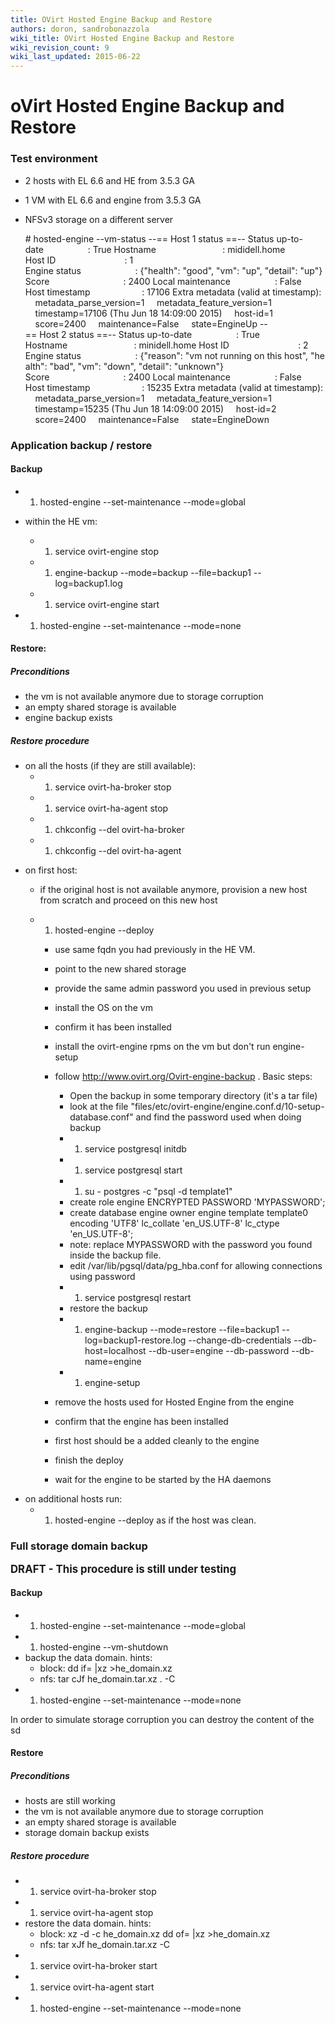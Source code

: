 ```yaml
---
title: OVirt Hosted Engine Backup and Restore
authors: doron, sandrobonazzola
wiki_title: OVirt Hosted Engine Backup and Restore
wiki_revision_count: 9
wiki_last_updated: 2015-06-22
---
```


# oVirt Hosted Engine Backup and Restore

### Test environment

*   2 hosts with EL 6.6 and HE from 3.5.3 GA
*   1 VM with EL 6.6 and engine from 3.5.3 GA
*   NFSv3 storage on a different server

      # hosted-engine --vm-status
      --== Host 1 status ==--
      Status up-to-date                  : True
      Hostname                           : mididell.home
      Host ID                            : 1
      Engine status                      : {"health": "good", "vm": "up", "detail": "up"}
      Score                              : 2400
      Local maintenance                  : False
      Host timestamp                     : 17106
      Extra metadata (valid at timestamp):
          metadata_parse_version=1
          metadata_feature_version=1
          timestamp=17106 (Thu Jun 18 14:09:00 2015)
          host-id=1
          score=2400
          maintenance=False
          state=EngineUp
      --== Host 2 status ==--
      Status up-to-date                  : True
      Hostname                           : minidell.home
      Host ID                            : 2
      Engine status                      : {"reason": "vm not running on this host", "health": "bad", "vm": "down", "detail": "unknown"}
      Score                              : 2400
      Local maintenance                  : False
      Host timestamp                     : 15235
      Extra metadata (valid at timestamp):
          metadata_parse_version=1
          metadata_feature_version=1
          timestamp=15235 (Thu Jun 18 14:09:00 2015)
          host-id=2
          score=2400
          maintenance=False
          state=EngineDown

### Application backup / restore

#### Backup

*   1.  hosted-engine --set-maintenance --mode=global
*   within the HE vm:
    -   1.  service ovirt-engine stop
    -   1.  engine-backup --mode=backup --file=backup1 --log=backup1.log
    -   1.  service ovirt-engine start

*   1.  hosted-engine --set-maintenance --mode=none

#### Restore:

##### Preconditions

*   the vm is not available anymore due to storage corruption
*   an empty shared storage is available
*   engine backup exists

##### Restore procedure

*   on all the hosts (if they are still available):
    -   1.  service ovirt-ha-broker stop
    -   1.  service ovirt-ha-agent stop
    -   1.  chkconfig --del ovirt-ha-broker
    -   1.  chkconfig --del ovirt-ha-agent

<!-- -->

*   on first host:
    -   if the original host is not available anymore, provision a new host from scratch and proceed on this new host
    -   1.  hosted-engine --deploy

        -   use same fqdn you had previously in the HE VM.
        -   point to the new shared storage
        -   provide the same admin password you used in previous setup
        -   install the OS on the vm
        -   confirm it has been installed
        -   install the ovirt-engine rpms on the vm but don't run engine-setup
        -   follow <http://www.ovirt.org/Ovirt-engine-backup> . Basic steps:
            -   Open the backup in some temporary directory (it's a tar file)
            -   look at the file "files/etc/ovirt-engine/engine.conf.d/10-setup-database.conf" and find the password used when doing backup
            -   1.  service postgresql initdb
            -   1.  service postgresql start
            -   1.  su - postgres -c "psql -d template1"
            -   create role engine ENCRYPTED PASSWORD 'MYPASSWORD';
            -   create database engine owner engine template template0 encoding 'UTF8' lc_collate 'en_US.UTF-8' lc_ctype 'en_US.UTF-8';
            -   note: replace MYPASSWORD with the password you found inside the backup file.
            -   edit /var/lib/pgsql/data/pg_hba.conf for allowing connections using password
            -   1.  service postgresql restart
            -   restore the backup
            -   1.  engine-backup --mode=restore --file=backup1 --log=backup1-restore.log --change-db-credentials --db-host=localhost --db-user=engine --db-password --db-name=engine
            -   1.  engine-setup

        -   remove the hosts used for Hosted Engine from the engine
        -   confirm that the engine has been installed
        -   first host should be a added cleanly to the engine
        -   finish the deploy
        -   wait for the engine to be started by the HA daemons

<!-- -->

*   on additional hosts run:
    -   1.  hosted-engine --deploy as if the host was clean.

### Full storage domain backup

<big>**DRAFT - This procedure is still under testing**</big>

#### Backup

*   1.  hosted-engine --set-maintenance --mode=global
*   1.  hosted-engine --vm-shutdown
*   backup the data domain. hints:
    -   block: dd if=<iscsi lun containing the he domain> |xz >he_domain.xz
    -   nfs: tar cJf he_domain.tar.xz . -C <path to sd directory>
*   1.  hosted-engine --set-maintenance --mode=none

In order to simulate storage corruption you can destroy the content of the sd

#### Restore

##### Preconditions

*   hosts are still working
*   the vm is not available anymore due to storage corruption
*   an empty shared storage is available
*   storage domain backup exists

##### Restore procedure

*   1.  service ovirt-ha-broker stop
*   1.  service ovirt-ha-agent stop
*   restore the data domain. hints:
    -   block: xz -d -c he_domain.xz dd of=<iscsi lun containing the he domain> |xz >he_domain.xz
    -   nfs: tar xJf he_domain.tar.xz -C <path to sd directory>
*   1.  service ovirt-ha-broker start
*   1.  service ovirt-ha-agent start
*   1.  hosted-engine --set-maintenance --mode=none
